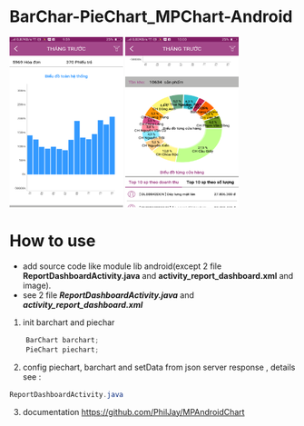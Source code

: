 # BarChar-PieChart_MPChart-Android
<p>
<img src="https://raw.githubusercontent.com/tusinh/BarChar-PieChart_MPChart-Android/master/Screenshot_2019-01-05-09-59-53-99.png" width="200" height="300" />
<img src="https://raw.githubusercontent.com/tusinh/BarChar-PieChart_MPChart-Android/master/Screenshot_2019-01-05-10-00-00-94.png" width="200" height="300" /></p>

# How to use
* add source code like module lib android(except 2 file **ReportDashboardActivity.java** and **activity_report_dashboard.xml** and image).
* see 2 file ***ReportDashboardActivity.java*** and ***activity_report_dashboard.xml***

1. init barchart and piechar
```java
    BarChart barchart;
    PieChart piechart;
```
2. config piechart, barchart and setData from json server response , details see :
```java
ReportDashboardActivity.java
```
3. documentation
 https://github.com/PhilJay/MPAndroidChart
